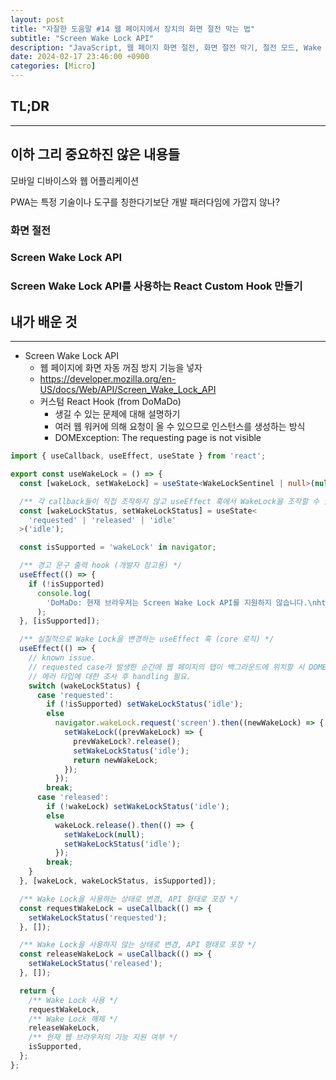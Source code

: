 ```yaml
---
layout: post
title: "자잘한 도움말 #14 웹 페이지에서 장치의 화면 절전 막는 법"
subtitle: "Screen Wake Lock API"
description: "JavaScript, 웹 페이지 화면 절전, 화면 절전 막기, 절전 모드, Wake Lock, wakeLock, Screen Wake Lock API, 기기를 켜진 상태로 유지, 화면 자동 꺼짐 방지"
date: 2024-02-17 23:46:00 +0900
categories: [Micro]
---
```


## TL;DR

---

## 이하 그리 중요하진 않은 내용들

모바일 디바이스와 웹 어플리케이션

PWA는 특정 기술이나 도구를 칭한다기보단 개발 패러다임에 가깝지 않나?

### 화면 절전

### Screen Wake Lock API

### Screen Wake Lock API를 사용하는 React Custom Hook 만들기

## 내가 배운 것

---

- Screen Wake Lock API
  - 웹 페이지에 화면 자동 꺼짐 방지 기능을 넣자
  - https://developer.mozilla.org/en-US/docs/Web/API/Screen_Wake_Lock_API
  - 커스텀 React Hook (from DoMaDo)
    - 생길 수 있는 문제에 대해 설명하기
    - 여러 웹 워커에 의해 요청이 올 수 있으므로 인스턴스를 생성하는 방식
    - DOMException: The requesting page is not visible


```typescript
import { useCallback, useEffect, useState } from 'react';

export const useWakeLock = () => {
  const [wakeLock, setWakeLock] = useState<WakeLockSentinel | null>(null);

  /** 각 callback들이 직접 조작하지 않고 useEffect 훅에서 WakeLock을 조작할 수 있도록 별도 상태 선언 */
  const [wakeLockStatus, setWakeLockStatus] = useState<
    'requested' | 'released' | 'idle'
  >('idle');

  const isSupported = 'wakeLock' in navigator;

  /** 경고 문구 출력 hook (개발자 참고용) */
  useEffect(() => {
    if (!isSupported)
      console.log(
        'DoMaDo: 현재 브라우저는 Screen Wake Lock API를 지원하지 않습니다.\nhttps://developer.mozilla.org/en-US/docs/Web/API/Screen_Wake_Lock_API',
      );
  }, [isSupported]);

  /** 실질적으로 Wake Lock을 변경하는 useEffect 훅 (core 로직) */
  useEffect(() => {
    // known issue.
    // requested case가 발생한 순간에 웹 페이지의 탭이 백그라운드에 위치할 시 DOMException을 발생시킴.
    // 에러 타입에 대한 조사 후 handling 필요.
    switch (wakeLockStatus) {
      case 'requested':
        if (!isSupported) setWakeLockStatus('idle');
        else
          navigator.wakeLock.request('screen').then((newWakeLock) => {
            setWakeLock((prevWakeLock) => {
              prevWakeLock?.release();
              setWakeLockStatus('idle');
              return newWakeLock;
            });
          });
        break;
      case 'released':
        if (!wakeLock) setWakeLockStatus('idle');
        else
          wakeLock.release().then(() => {
            setWakeLock(null);
            setWakeLockStatus('idle');
          });
        break;
    }
  }, [wakeLock, wakeLockStatus, isSupported]);

  /** Wake Lock을 사용하는 상태로 변경, API 형태로 포장 */
  const requestWakeLock = useCallback(() => {
    setWakeLockStatus('requested');
  }, []);

  /** Wake Lock을 사용하지 않는 상태로 변경, API 형태로 포장 */
  const releaseWakeLock = useCallback(() => {
    setWakeLockStatus('released');
  }, []);

  return {
    /** Wake Lock 사용 */
    requestWakeLock,
    /** Wake Lock 해제 */
    releaseWakeLock,
    /** 현재 웹 브라우저의 기능 지원 여부 */
    isSupported,
  };
};
```